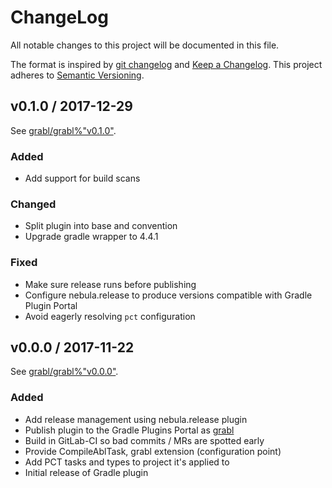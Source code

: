 # ChangeLog

All notable changes to this project will be documented in this file.

The format is inspired by
[git changelog](https://github.com/tj/git-extras/blob/master/Commands.md#git-changelog)
and [Keep a Changelog](http://keepachangelog.com/en/1.0.0/).  This project
adheres to [Semantic Versioning](http://semver.org/spec/v2.0.0.html).


## v0.1.0 / 2017-12-29

See [grabl/grabl%"v0.1.0"](https://gitlab.com/grabl/grabl/milestones/2).

### Added

  * Add support for build scans

### Changed

  * Split plugin into base and convention
  * Upgrade gradle wrapper to 4.4.1

### Fixed

  * Make sure release runs before publishing
  * Configure nebula.release to produce versions compatible with Gradle
    Plugin Portal
  * Avoid eagerly resolving `pct` configuration

## v0.0.0 / 2017-11-22

See [grabl/grabl%"v0.0.0"](https://gitlab.com/grabl/grabl/milestones/1).

### Added

  * Add release management using nebula.release plugin
  * Publish plugin to the Gradle Plugins Portal as
    [grabl](https://plugins.gradle.org/plugin/io.gitlab.grabl.grabl)
  * Build in GitLab-CI so bad commits / MRs are spotted early
  * Provide CompileAblTask, grabl extension (configuration point)
  * Add PCT tasks and types to project it's applied to
  * Initial release of Gradle plugin
